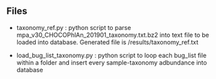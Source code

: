 ## Files

- taxonomy_ref.py : python script to parse mpa_v30_CHOCOPhlAn_201901_taxonomy.txt.bz2 into text file to be loaded into database. Generated file is /results/taxonomy_ref.txt

- load_bug_list_taxonomy.py : python script to loop each bug_list file within a folder and insert every sample-taxonomy adbundance into database
